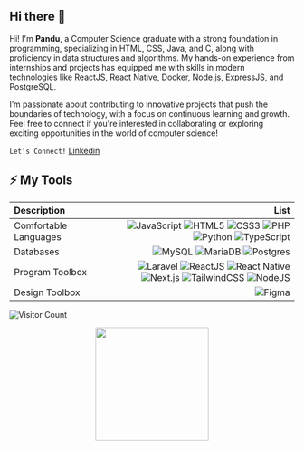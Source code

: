 ## Hi there 👋

Hi! I'm **Pandu**, a Computer Science graduate with a strong foundation in programming, specializing in HTML, CSS, Java, and C, along with proficiency in data structures and algorithms. My hands-on experience from internships and projects has equipped me with skills in modern technologies like ReactJS, React Native, Docker, Node.js, ExpressJS, and PostgreSQL.

I’m passionate about contributing to innovative projects that push the boundaries of technology, with a focus on continuous learning and growth. Feel free to connect if you're interested in collaborating or exploring exciting opportunities in the world of computer science!

`Let's Connect!` [Linkedin](https://www.linkedin.com/in/pandu-widiatmika-sadhu/)

## ⚡ My Tools
| Description | List |
| :- | -: |
| Comfortable Languages | ![JavaScript](https://img.shields.io/badge/-JavaScript-black?style=flat&logo=javascript&color=ffe82b&logoColor=black) ![HTML5](https://img.shields.io/badge/-HTML5-E34F26?style=flat&logo=html5&logoColor=white) ![CSS3](https://img.shields.io/badge/-CSS3-1572B6?style=flat&logo=css3) ![PHP](https://img.shields.io/badge/-PHP-1572B6?style=flat&logo=php&color=878DB8&logoColor=black) ![Python](https://img.shields.io/badge/-Python-336791?style=flat&logo=python&color=005D88&logoColor=white) ![TypeScript](https://img.shields.io/badge/TypeScript-3178C6?logo=typescript&logoColor=fff) |
| Databases | ![MySQL](https://img.shields.io/badge/-MySQL-black?style=flat&logo=mysql&color=005D88&logoColor=white) ![MariaDB](https://img.shields.io/badge/MariaDB-003545?logo=mariadb&logoColor=white) ![Postgres](https://img.shields.io/badge/Postgres-%23316192.svg?logo=postgresql&logoColor=white) |
| Program Toolbox | ![Laravel](https://img.shields.io/badge/-Laravel%207%208%209-black?style=flat&logo=laravel&color=393c4d&logoColor=F05340) ![ReactJS](https://img.shields.io/badge/-ReactJS-black?style=flat&logo=react&color=5ED3F3&logoColor=black) ![React Native](https://img.shields.io/badge/React_Native-%2320232a.svg?logo=react&logoColor=%2361DAFB) ![Next.js](https://img.shields.io/badge/Next.js-black?logo=next.js&logoColor=white) ![TailwindCSS](https://img.shields.io/badge/-TailwindCSS-black?style=flat&logo=tailwindcss&color=0EAAB3&logoColor=white) ![NodeJS](https://img.shields.io/badge/Node.js-6DA55F?logo=node.js&logoColor=white) |
| Design Toolbox | ![Figma](https://img.shields.io/badge/-Figma-black?style=flat&logo=figma&color=1D1D1D&logoColor=EA4C1D) |

![Visitor Count](https://komarev.com/ghpvc/?username=PanduWidiatmika&color=blue)

<div align="center">
  <img src="https://media1.tenor.com/m/g7McJ4F3qAkAAAAd/metaphor-refantazio.gif" width="200"/>
</div>
